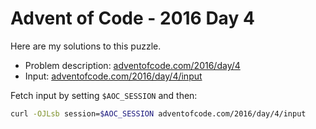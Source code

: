 # Advent of Code - 2016 Day 4
Here are my solutions to this puzzle.

* Problem description: [adventofcode.com/2016/day/4](https://adventofcode.com/2016/day/4)
* Input: [adventofcode.com/2016/day/4/input](https://adventofcode.com/2016/day/4/input)

Fetch input by setting `$AOC_SESSION` and then:
```bash
curl -OJLsb session=$AOC_SESSION adventofcode.com/2016/day/4/input
```
